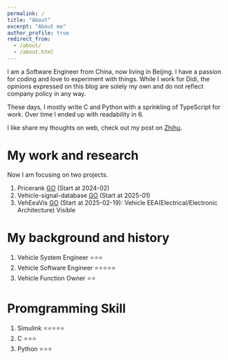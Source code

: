 ```yaml
---
permalink: /
title: "About"
excerpt: "About me"
author_profile: true
redirect_from: 
  - /about/
  - /about.html
---
```


I am a Software Engineer from China, now living in Beijing. I have a passion for coding and love to experiment with things. While I work for Didi, the opinions expressed on this blog are solely my own and do not reflect company policy in any way. 

These days, I mostly write C and Python with a sprinkling of TypeScript for work. Over time I ended up with readability in 6.

I like share my thoughts on web, check out my post on [Zhihu](https://www.zhihu.com/people/zong-liang-6).

My work and research
======
Now I am focusing on two projects.
1. Pricerank [GO](https://pricerank.vercel.app/) (Start at 2024-02)
2. Vehicle-signal-database [GO](https://vehicle-signal-database.vercel.app/) (Start at 2025-01)
3. VehEeaVis [GO](https://zongl.github.io/VehEeaVis/) (Start at 2025-02-19): Vehicle EEA(Electrical/Electronic Architecture) Visible

My background and history
======
1. Vehicle System Engineer ⭐⭐⭐
1. Vehicle Software Engineer ⭐⭐⭐⭐⭐
1. Vehicle Function Owner ⭐⭐

Promgramming Skill
======
1. Simulink ⭐⭐⭐⭐⭐
1. C ⭐⭐⭐
1. Python ⭐⭐⭐




